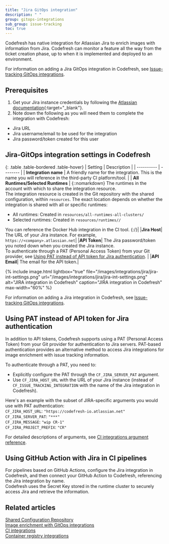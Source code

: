```yaml
---
title: "Jira GitOps integration"
description: " "
group: gitops-integrations
sub_group: issue-tracking
toc: true
---
```



Codefresh has native integration for Atlassian Jira to enrich images with information from Jira. Codefresh can monitor a feature all the way from the ticket creation phase, up to when it is implemented and deployed to an environment.  

For information on adding a Jira GitOps integration in Codefresh, see [Issue-tracking GitOps integrations]({{site.baseurl}}/docs/gitops-integrations/issue-tracking/).


## Prerequisites

1. Get your Jira instance credentials by following the [Atlassian documentation](https://support.atlassian.com/atlassian-account/docs/manage-api-tokens-for-your-atlassian-account/){:target="\_blank"}.
1. Note down the following as you will need them to complete the integration with Codefresh:  
  * Jira URL
  * Jira username/email to be used for the integration
  * Jira password/token created for this user


## Jira-GitOps integration settings in Codefresh


{: .table .table-bordered .table-hover}
| Setting    | Description     | 
| ----------  |  -------- | 
| **Integration name**       | A friendly name for the integration. This is the name you will reference in the third-party CI platform/tool. |
| **All Runtimes/Selected Runtimes**   | {::nomarkdown} The runtimes in the account with which to share the integration resource. <br>The integration resource is created in the Git repository with the shared configuration, within <code class="highlighter-rouge">resources</code>. The exact location depends on whether the integration is shared with all or specific runtimes: <br><ul><li>All runtimes: Created in <code class="highlighter-rouge">resources/all-runtimes-all-clusters/</code></li><li>Selected runtimes: Created in <code class="highlighter-rouge">resources/runtimes/<runtime-name>/</code></li></ul> You can reference the Docker Hub integration in the CI tool. {:/}|
|**Jira Host**| The URL of your Jira instance. For example, `https://<company>.atlassian.net`|
|**API Token**| The Jira password/token you noted down when you created the Jira instance.<br>To authenticate through a PAT (Personal Access Token) from your Git provider, see [Using PAT instead of API token for Jira authentication](#using-pat-instead-of-api-token-for-jira-authentication). |
|**API Email**| The email for the API token.|


  {% include 
	image.html 
	lightbox="true" 
	file="/images/integrations/jira/jira-int-settings.png" 
	url="/images/integrations/jira/jira-int-settings.png" 
	alt="JIRA integration in Codefresh" 
	caption="JIRA integration in Codefresh"
  max-width="60%" 
%}
 
For information on adding a Jira integration in Codefresh, see [Issue-tracking GitOps integrations]({{site.baseurl}}/docs/gitops-integrations/issue-tracking/).


## Using PAT instead of API token for Jira authentication
In addition to API tokens, Codefresh supports using a PAT (Personal Access Token) from your Git provider for authentication to Jira servers. PAT-based authentication provides an alternative method to access Jira integrations for image enrichment with issue tracking information.


To authenticate through a PAT, you need to:
* Explicitly configure the PAT through the `CF_JIRA_SERVER_PAT` argument. 
* Use `CF_JIRA_HOST_URL` with the URL of your Jira instance (instead of `CF_ISSUE_TRACKING_INTEGRATION` with the name of the Jira integration in Codefresh).

Here's an example with the subset of JIRA-specific arguments you would use with PAT authentication:  
`CF_JIRA_HOST_URL`: `"https://codefresh-io.atlassian.net"`  
`CF_JIRA_SERVER_PAT`: `"***"`  
`CF_JIRA_MESSAGE`: `"wip CR-1"`  
`CF_JIRA_PROJECT_PREFIX`: `"CR"`

For detailed descriptions of arguments, see [CI integrations argument reference]({{site.baseurl}}/docs/gitops-integrations/ci-integrations/ci-argument-reference/).

## Using GitHub Action with Jira in CI pipelines
For pipelines based on GitHub Actions, configure the Jira integration in Codefresh, and then connect your GitHub Action to Codefresh, referencing the Jira integration by name.  
Codefresh uses the Secret Key stored in the runtime cluster to securely access Jira and retrieve the information. 



## Related articles
[Shared Configuration Repository]({{site.baseurl}}/docs/installation/gitops/shared-configuration/)  
[Image enrichment with GitOps integrations]({{site.baseurl}}/docs/gitops-integrations/image-enrichment-overview/)  
[CI integrations]({{site.baseurl}}/docs/gitops-integrations/ci-integrations/)  
[Container registry integrations]({{site.baseurl}}/docs/gitops-integrations/container-registries/)  
